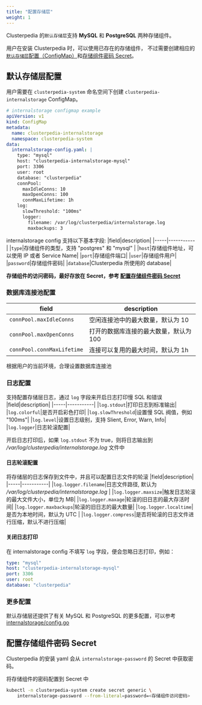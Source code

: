 ```yaml
---
title: "配置存储层"
weight: 1
---
```

Clusterpedia 的`默认存储层`支持 **MySQL** 和 **PostgreSQL** 两种存储组件。

用户在安装 Clusterpedia 时，可以使用已存在的存储组件，
不过需要创建相应的[`默认存储层`配置（ConfigMap）](#默认存储层配置)和[存储组件密码 Secret](#配置存储组件密码-secret)。

## 默认存储层配置
用户需要在 `clusterpedia-system` 命名空间下创建 `clusterpedia-internalstorage` ConfigMap。
```yaml
# internalstorage configmap example
apiVersion: v1
kind: ConfigMap
metadata:
  name: clusterpedia-internalstorage
  namespace: clusterpedia-system
data:
  internalstorage-config.yaml: |
    type: "mysql"
    host: "clusterpedia-internalstorage-mysql"
    port: 3306
    user: root
    database: "clusterpedia"
    connPool:
      maxIdleConns: 10
      maxOpenConns: 100
      connMaxLifetime: 1h
    log:
      slowThreshold: "100ms"
      logger:
        filename: /var/log/clusterpedia/internalstorage.log
        maxbackups: 3
```

internalstorage config 支持以下基本字段:
|field|description|
|-----|-----------|
|`type`|存储组件的类型，支持 "postgres" 和 "mysql" |
|`host`|存储组件地址，可以使用 IP 或者 Service Name|
|`port`|存储组件端口|
|`user`|存储组件用户|
|`password`|存储组件密码|
|`database`|Clusterpedia 所使用的 database|

**存储组件的访问密码，最好存放在 Secret，参考 [配置存储组件密码 Secret](#配置存储组件密码-secret)**

### 数据库连接池配置
|field|description|
|-----|-----------|
|`connPool.maxIdleConns`|空闲连接池中的最大数量，默认为 10|
|`connPool.maxOpenConns`|打开的数据库连接的最大数量，默认为 100|
|`connPool.connMaxLifetime`|连接可以复用的最大时间，默认为 1h |

根据用户的当前环境，合理设置数据库连接池

### 日志配置
支持配置存储层日志，通过 `log` 字段来开启日志打印慢 SQL 和错误
|field|description|
|-----|-----------|
|`log.stdout`|打印日志到标准输出|
|`log.colorful`|是否开启彩色打印|
|`log.slowThreshold`|设置慢 SQL 阀值，例如 "100ms"|
|`log.level`|设置日志级别，支持 Slient, Error, Warn, Info|
|`log.logger`|日志轮滚配置|

开启日志打印后，如果 `log.stdout` 不为 true，则将日志输出到 */var/log/clusterpedia/internalstorage.log* 文件中

#### 日志轮滚配置
将存储层的日志保存到文件中，并且可以配置日志文件的轮滚
|field|description|
|-----|-----------|
|`log.logger.filename`|日志文件路径, 默认为 */var/log/clusterpedia/internalstorage.log* |
|`log.logger.maxsize`|触发日志轮滚的最大文件大小，单位为 MB|
|`log.logger.maxage`|轮滚的旧日志的最大存活时间|
|`log.logger.maxbackups`|轮滚的旧日志的最大数量|
|`log.logger.localtime`|是否为本地时间，默认为 UTC |
|`log.logger.compress`|是否将轮滚的日志文件进行压缩，默认不进行压缩|

#### 关闭日志打印
在 internalstorage config 不填写 `log` 字段，便会忽略日志打印，例如：
```yaml
type: "mysql"
host: "clusterpedia-internalstorage-mysql"
port: 3306
user: root
database: "clusterpedia"
```

### 更多配置
默认存储层还提供了有关 MySQL 和 PostgreSQL 的更多配置，可以参考 [internalstorage/config.go](https://github.com/clusterpedia-io/clusterpedia/blob/main/pkg/storage/internalstorage/config.go)

## 配置存储组件密码 Secret
Clusterpedia 的安装 yaml 会从 `internalstorage-password` 的 Secret 中获取密码。

将存储组件的密码配置到 Secret 中
```bash
kubectl -n clusterpedia-system create secret generic \
    internalstorage-password --from-literal=password=<存储组件访问密码>
```
